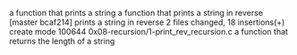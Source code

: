  a function that prints a string
a function that prints a string in reverse
[master bcaf214] prints a string in reverse
 2 files changed, 18 insertions(+)
 create mode 100644 0x08-recursion/1-print_rev_recursion.c
 a function that returns the length of a string
